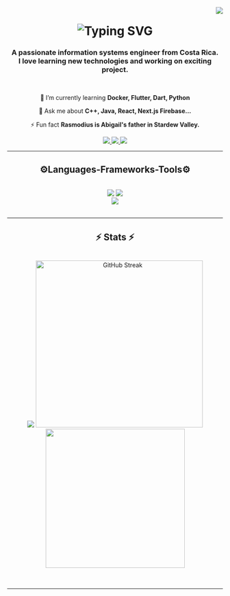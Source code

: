<img align="right" src="https://komarev.com/ghpvc/?username=jocscriptch&label=Profile%20views&color=0e75b6&style=flat" />

<h1 align="center">
  <img src="https://readme-typing-svg.herokuapp.com?font=Righteous&size=35&duration=3000&pause=1000&color=C893EB&background=FFFFFF00&center=true&vCenter=true&random=false&width=500&height=70&lines=Hi+There!%F0%9F%91%8B;I'm+Jocsan+Ram%C3%ADrez+Chaves!" alt="Typing SVG" />
</h1>

<h3 align="center">A passionate information systems engineer from Costa Rica. <br/>
                  I love learning new technologies and working on exciting project.</h3>
<br/>

<div align="center">
  
🌱 I’m currently learning **Docker, Flutter, Dart, Python**
  
💬 Ask me about **C++, Java, React, Next.js Firebase...**

⚡ Fun fact **Rasmodius is Abigail's father in Stardew Valley.**

 </div>

 
<div align="center"> 
  <a href="mailto: jocsan.ramirez.chaves@est.una.ac.cr" target="_blank" rel="noopener noreferrer">
    <img src="https://img.shields.io/badge/Gmail-333333?style=for-the-badge&logo=gmail&logoColor=red" />
  </a>
  <a href="https://www.linkedin.com/in/jocsan-ramirez-chaves/" target="_blank" rel="noopener noreferrer">
    <img src="https://img.shields.io/badge/LinkedIn-0077B5?style=for-the-badge&logo=linkedin&logoColor=white" />
  </a>
  <a href="https://website-portfolio-tailwind-css-react-framer-motion-next.vercel.app/" target="_blank" rel="noopener noreferrer">
    <img src="https://img.shields.io/badge/Portfolio-FF5722?style=for-the-badge&logo=todoist&logoColor=white" />
  </a>
</div>
 <hr/>

 <h2 align="center">⚙️Languages-Frameworks-Tools⚙️</h2>
<br/>
<div align="center">
    <img src="https://skillicons.dev/icons?i=html,css,javascript,typescript,bootstrap,tailwind,vercel,github,figma,git" />
    <img src="https://skillicons.dev/icons?i=php,nodejs,react,nextjs,fortran,cpp,java,maven,idea,linux" /><br>
    <img src="https://skillicons.dev/icons?i=latex,netlify,vite,processing,firebase,mongodb,mysql,postgres,vscode,visualstudio" /><br>
</div>
<br/>
<hr/>

<h2 align="center">⚡ Stats ⚡</h2>
<br>
<div align="center">
     <picture>
        <source
            srcset="https://github-readme-stats.vercel.app/api?username=jocscriptch&show_icons=true&theme=react&rank_icon=github&border_radius=10&w=400"
            media="(prefers-color-scheme: dark)"/>
        <source
            srcset="https://github-readme-stats.vercel.app/api?username=jocscriptch&show_icons=true&w=400"
            media="(prefers-color-scheme: dark), (prefers-color-scheme: no-preference)"/>
        <img src="https://github-readme-stats.vercel.app/api?username=jocscriptch&show_icons=true&w=400" />
    </picture>
    <a href="https://git.io/streak-stats">
        <img width="390" src="https://streak-stats.demolab.com?user=jocscriptch&theme=react&border_radius=10&card_width=410" alt="GitHub Streak" />
    </a>
    <img width="325" align="center" src="https://github-readme-stats.vercel.app/api/top-langs?username=jocscriptch&layout=compact&theme=react&langs_count=8&card_width=325" />
</div>
<br/><br/>
<hr/>


